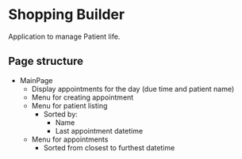 # Shopping Builder

Application to manage Patient life.

## Page structure

- MainPage
  - Display appointments for the day (due time and patient name)
  - Menu for creating appointment
  - Menu for patient listing
    - Sorted by:
      - Name
      - Last appointment datetime
  - Menu for appointments
    - Sorted from closest to furthest datetime

